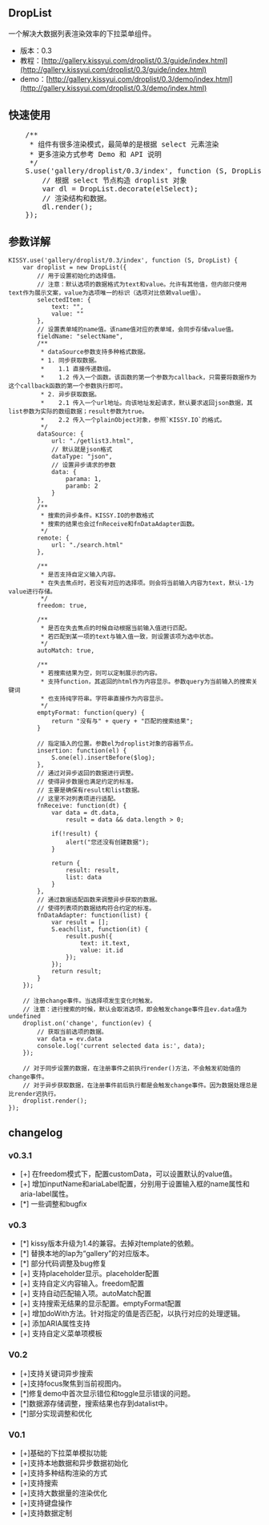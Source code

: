 ## DropList

一个解决大数据列表渲染效率的下拉菜单组件。

* 版本：0.3
* 教程：[http://gallery.kissyui.com/droplist/0.3/guide/index.html](http://gallery.kissyui.com/droplist/0.3/guide/index.html)
* demo：[http://gallery.kissyui.com/droplist/0.3/demo/index.html](http://gallery.kissyui.com/droplist/0.3/demo/index.html)


## 快速使用

<pre>
    /**
     * 组件有很多渲染模式，最简单的是根据 select 元素渲染
     * 更多渲染方式参考 Demo 和 API 说明
     */
    S.use('gallery/droplist/0.3/index', function (S, DropList) {
        // 根据 select 节点构造 droplist 对象
        var dl = DropList.decorate(elSelect);
        // 渲染结构和数据。
        dl.render();
    });
</pre>

## 参数详解

````
KISSY.use('gallery/droplist/0.3/index', function (S, DropList) {
    var droplist = new DropList({
        // 用于设置初始化的选择值。
        // 注意：默认选项的数据格式为text和value。允许有其他值，但内部只使用text作为展示文案，value为选项唯一的标识（选项对比依赖value值）。
        selectedItem: {
            text: "",
            value: ""
        },
        // 设置表单域的name值。该name值对应的表单域，会同步存储value值。
        fieldName: "selectName",
        /**
         * dataSource参数支持多种格式数据。
         * 1. 同步获取数据。
         *    1.1 直接传递数组。
         *    1.2 传入一个函数。该函数的第一个参数为callback，只需要将数据作为这个callback函数的第一个参数执行即可。
         * 2. 异步获取数据。
         *    2.1 传入一个url地址。向该地址发起请求，默认要求返回json数据，其list参数为实际的数组数据；result参数为true。
         *    2.2 传入一个plainObject对象，参照`KISSY.IO`的格式。
         */
        dataSource: {
            url: "./getlist3.html",
            // 默认就是json格式
            dataType: "json",
            // 设置异步请求的参数
            data: {
                parama: 1,
                paramb: 2
            }
        },
        /**
         * 搜索的异步条件。KISSY.IO的参数格式
         * 搜索的结果也会过fnReceive和fnDataAdapter函数。
         */
        remote: {
            url: "./search.html"
        },

        /**
         * 是否支持自定义输入内容。
         * 在失去焦点时，若没有对应的选择项。则会将当前输入内容为text，默认-1为value进行存储。
         */
        freedom: true,

        /**
         * 是否在失去焦点的时候自动根据当前输入值进行匹配。
         * 若匹配到某一项的text与输入值一致，则设置该项为选中状态。
         */
        autoMatch: true,

        /**
         * 若搜索结果为空，则可以定制展示的内容。
         * 支持function，其返回的html作为内容显示。参数query为当前输入的搜索关键词
         * 也支持纯字符串。字符串直接作为内容显示。
         */
        emptyFormat: function(query) {
            return "没有与" + query + "匹配的搜索结果";
        }

        // 指定插入的位置。参数el为droplist对象的容器节点。
        insertion: function(el) {
            S.one(el).insertBefore($log);
        },
        // 通过对异步返回的数据进行调整。
        // 使得异步数据也满足约定的标准。
        // 主要是确保有result和list数据。
        // 这里不对列表项进行适配。
        fnReceive: function(dt) {
            var data = dt.data,
                result = data && data.length > 0;

            if(!result) {
                alert("您还没有创建数据");
            }

            return {
                result: result,
                list: data
            }
        },
        // 通过数据适配函数来调整异步获取的数据。
        // 使得列表项的数据结构符合约定的标准。
        fnDataAdapter: function(list) {
            var result = [];
            S.each(list, function(it) {
                result.push({
                    text: it.text,
                    value: it.id
                });
            });
            return result;
        }
    });

    // 注册change事件。当选择项发生变化时触发。
    // 注意：进行搜索的时候，默认会取消选项，即会触发change事件且ev.data值为undefined
    droplist.on('change', function(ev) {
        // 获取当前选项的数据。
        var data = ev.data
        console.log('current selected data is:', data);
    });

    // 对于同步设置的数据，在注册事件之前执行render()方法，不会触发初始值的change事件。
    // 对于异步获取数据，在注册事件前后执行都是会触发change事件。因为数据处理总是比render迟执行。
    droplist.render();
});
````

## changelog

### v0.3.1
- [+] 在freedom模式下，配置customData，可以设置默认的value值。
- [+] 增加inputName和ariaLabel配置，分别用于设置输入框的name属性和aria-label属性。
- [*] 一些调整和bugfix

### v0.3

- [*] kissy版本升级为1.4的兼容。去掉对template的依赖。
- [*] 替换本地的lap为“gallery”的对应版本。
- [*] 部分代码调整及bug修复
- [+] 支持placeholder显示。placeholder配置
- [+] 支持自定义内容输入。freedom配置
- [+] 支持自动匹配输入项。autoMatch配置
- [+] 支持搜索无结果的显示配置。emptyFormat配置
- [+] 增加doWith方法。针对指定的值是否匹配，以执行对应的处理逻辑。
- [+] 添加ARIA属性支持
- [+] 支持自定义菜单项模板

### V0.2

- [+]支持关键词异步搜索
- [+]支持focus聚焦到当前视图内。
- [*]修复demo中首次显示错位和toggle显示错误的问题。
- [*]数据源存储调整，搜索结果也存到datalist中。
- [*]部分实现调整和优化

### V0.1

- [+]基础的下拉菜单模拟功能
- [+]支持本地数据和异步数据初始化
- [+]支持多种结构渲染的方式
- [+]支持搜索
- [+]支持大数据量的渲染优化
- [+]支持键盘操作
- [+]支持数据定制

